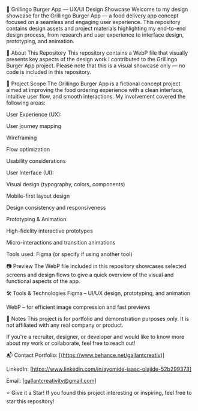 🍔 Grillingo Burger App — UX/UI Design Showcase
Welcome to my design showcase for the Grillingo Burger App — a food delivery app concept focused on a seamless and engaging user experience. This repository contains design assets and project materials highlighting my end-to-end design process, from research and user experience to interface design, prototyping, and animation.

📁 About This Repository
This repository contains a WebP file that visually presents key aspects of the design work I contributed to the Grillingo Burger App project. Please note that this is a visual showcase only — no code is included in this repository.

🎨 Project Scope
The Grillingo Burger App is a fictional concept project aimed at improving the food ordering experience with a clean interface, intuitive user flow, and smooth interactions. My involvement covered the following areas:

User Experience (UX):

User journey mapping

Wireframing

Flow optimization

Usability considerations

User Interface (UI):

Visual design (typography, colors, components)

Mobile-first layout design

Design consistency and responsiveness

Prototyping & Animation:

High-fidelity interactive prototypes

Micro-interactions and transition animations

Tools used: Figma (or specify if using another tool)

📷 Preview
The WebP file included in this repository showcases selected screens and design flows to give a quick overview of the visual and functional aspects of the app.

🛠 Tools & Technologies
Figma – UI/UX design, prototyping, and animation

WebP – for efficient image compression and fast previews

📌 Notes
This project is for portfolio and demonstration purposes only. It is not affiliated with any real company or product.

If you're a recruiter, designer, or developer and would like to know more about my work or collaborate, feel free to reach out!

📬 Contact
Portfolio: [(https://www.behance.net/gallantcreativ)]

LinkedIn: [https://www.linkedin.com/in/ayomide-isaac-olajide-52b299373]

Email: [gallantcreativity@gmail.com]

⭐️ Give it a Star!
If you found this project interesting or inspiring, feel free to star this repository!

